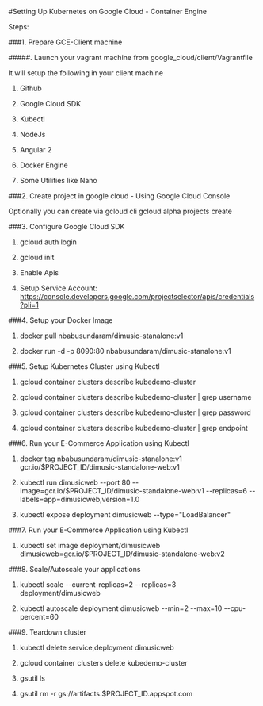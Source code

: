 
#Setting Up Kubernetes on Google Cloud - Container Engine

Steps:

###1. Prepare GCE-Client machine

#####. Launch your vagrant machine from google_cloud/client/Vagrantfile

It will setup the following in your client machine

1. Github

2. Google Cloud SDK

3. Kubectl

4. NodeJs

5. Angular 2

6. Docker Engine

7. Some Utilities like Nano

###2. Create project in google cloud - Using Google Cloud Console

Optionally you can create via gcloud cli
              gcloud alpha projects create


###3. Configure Google Cloud SDK
       
1. gcloud auth login

2. gcloud init

3. Enable Apis

4. Setup Service Account: https://console.developers.google.com/projectselector/apis/credentials?pli=1

###4. Setup your Docker Image

1. docker pull nbabusundaram/dimusic-stanalone:v1

2. docker run  -d -p 8090:80 nbabusundaram/dimusic-stanalone:v1




###5. Setup Kubernetes Cluster using Kubectl 

1. gcloud container clusters describe kubedemo-cluster

2.  gcloud container clusters describe kubedemo-cluster | grep username

3. gcloud container clusters describe kubedemo-cluster | grep password

4. gcloud container clusters describe kubedemo-cluster | grep endpoint

###6. Run your E-Commerce Application using Kubectl

1. docker tag nbabusundaram/dimusic-stanalone:v1 gcr.io/$PROJECT_ID/dimusic-standalone-web:v1

2. kubectl run dimusicweb --port 80 --image=gcr.io/$PROJECT_ID/dimusic-standalone-web:v1 --replicas=6 --labels=app=dimusicweb,version=1.0

3. kubectl expose deployment dimusicweb --type="LoadBalancer"


###7. Run your E-Commerce Application using Kubectl

1. kubectl set image deployment/dimusicweb dimusicweb=gcr.io/$PROJECT_ID/dimusic-standalone-web:v2

###8. Scale/Autoscale your applications

1. kubectl scale --current-replicas=2 --replicas=3 deployment/dimusicweb

2. kubectl autoscale deployment dimusicweb --min=2 --max=10 --cpu-percent=60

###9. Teardown cluster

1. kubectl delete service,deployment dimusicweb


2. gcloud container clusters delete kubedemo-cluster

3. gsutil ls

4. gsutil rm -r gs://artifacts.$PROJECT_ID.appspot.com
